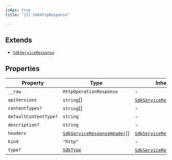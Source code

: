 ```yaml
---
jsApi: true
title: "[I] SdkHttpResponse"

---
```

## Extends

- [`SdkServiceResponse`](SdkServiceResponse.md)

## Properties

| Property | Type | Inherited from |
| ------ | ------ | ------ |
| `__raw` | `HttpOperationResponse` | - |
| `apiVersions` | `string`[] | [`SdkServiceResponse`](SdkServiceResponse.md).`apiVersions` |
| `contentTypes?` | `string`[] | - |
| `defaultContentType?` | `string` | - |
| `description?` | `string` | - |
| `headers` | [`SdkServiceResponseHeader`](SdkServiceResponseHeader.md)[] | [`SdkServiceResponse`](SdkServiceResponse.md).`headers` |
| `kind` | `"http"` | - |
| `type?` | [`SdkType`](../type-aliases/SdkType.md) | [`SdkServiceResponse`](SdkServiceResponse.md).`type` |
